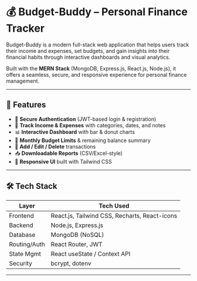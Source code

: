 # 💰 Budget-Buddy – Personal Finance Tracker

Budget-Buddy is a modern full-stack web application that helps users track their income and expenses, set budgets, and gain insights into their financial habits through interactive dashboards and visual analytics.

Built with the **MERN Stack** (MongoDB, Express.js, React.js, Node.js), it offers a seamless, secure, and responsive experience for personal finance management.

---

## 🌟 Features

- 🔐 **Secure Authentication** (JWT-based login & registration)
- 💸 **Track Income & Expenses** with categories, dates, and notes
- 📊 **Interactive Dashboard** with bar & donut charts
- 🧾 **Monthly Budget Limits** & remaining balance summary
- 🔄 **Add / Edit / Delete** transactions
- 📥 **Downloadable Reports** (CSV/Excel-style)
- 🎨 **Responsive UI** built with Tailwind CSS

---

## 🛠 Tech Stack

| Layer         | Tech Used              |
|---------------|------------------------|
| Frontend      | React.js, Tailwind CSS, Recharts, React-icons |
| Backend       | Node.js, Express.js    |
| Database      | MongoDB (NoSQL)        |
| Routing/Auth  | React Router, JWT      |
| State Mgmt    | React useState / Context API |
| Security      | bcrypt, dotenv         |

---
